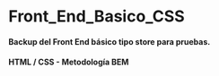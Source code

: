 # Front_End_Basico_CSS

#### Backup del Front End básico tipo store para pruebas.

#### HTML / CSS - Metodología BEM
